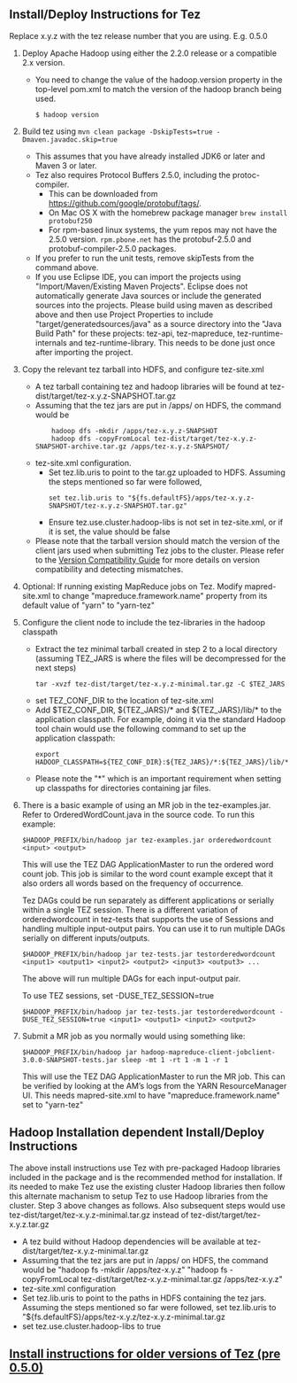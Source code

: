 <!--
   Licensed to the Apache Software Foundation (ASF) under one or more
   contributor license agreements.  See the NOTICE file distributed with
   this work for additional information regarding copyright ownership.
   The ASF licenses this file to You under the Apache License, Version 2.0
   (the "License"); you may not use this file except in compliance with
   the License.  You may obtain a copy of the License at

       http://www.apache.org/licenses/LICENSE-2.0

   Unless required by applicable law or agreed to in writing, software
   distributed under the License is distributed on an "AS IS" BASIS,
   WITHOUT WARRANTIES OR CONDITIONS OF ANY KIND, either express or implied.
   See the License for the specific language governing permissions and
   limitations under the License.
-->

<head><title>Install and Deployment Instructions</title></head>

Install/Deploy Instructions for Tez
---------------------------------------------------------------------------
Replace x.y.z with the tez release number that you are using. E.g. 0.5.0

1.  Deploy Apache Hadoop using either the 2.2.0 release or a compatible 2.x version.
    -   You need to change the value of the hadoop.version property in the
        top-level pom.xml to match the version of the hadoop branch being used.
        ```
        $ hadoop version
        ```
2.  Build tez using `mvn clean package -DskipTests=true -Dmaven.javadoc.skip=true`
    -   This assumes that you have already installed JDK6 or later and Maven 3 or later.
    -   Tez also requires Protocol Buffers 2.5.0, including the protoc-compiler.
        *   This can be downloaded from https://github.com/google/protobuf/tags/.
        *   On Mac OS X with the homebrew package manager `brew install protobuf250`
        *   For rpm-based linux systems, the yum repos may not have the 2.5.0 version.
            `rpm.pbone.net` has the protobuf-2.5.0 and protobuf-compiler-2.5.0 packages.
    -   If you prefer to run the unit tests, remove skipTests from the
        command above.
    -   If you use Eclipse IDE, you can import the projects using
        "Import/Maven/Existing Maven Projects". Eclipse does not
        automatically generate Java sources or include the generated
        sources into the projects. Please build using maven as described
        above and then use Project Properties to include
        "target/generatedsources/java" as a source directory into the
        "Java Build Path" for these projects: tez-api, tez-mapreduce,
        tez-runtime-internals and tez-runtime-library. This needs to be done
        just once after importing the project.
3.  Copy the relevant tez tarball into HDFS, and configure tez-site.xml
    -   A tez tarball containing tez and hadoop libraries will be found
        at tez-dist/target/tez-x.y.z-SNAPSHOT.tar.gz
    -   Assuming that the tez jars are put in /apps/ on HDFS, the
        command would be
        ```
            hadoop dfs -mkdir /apps/tez-x.y.z-SNAPSHOT
            hadoop dfs -copyFromLocal tez-dist/target/tez-x.y.z-SNAPSHOT-archive.tar.gz /apps/tez-x.y.z-SNAPSHOT/
        ```
    -   tez-site.xml configuration.
        -   Set tez.lib.uris to point to the tar.gz uploaded to HDFS.
            Assuming the steps mentioned so far were followed,
            ```
            set tez.lib.uris to "${fs.defaultFS}/apps/tez-x.y.z-SNAPSHOT/tez-x.y.z-SNAPSHOT.tar.gz"
            ```
        -   Ensure tez.use.cluster.hadoop-libs is not set in tez-site.xml,
            or if it is set, the value should be false
    -  Please note that the tarball version should match the version of
       the client jars used when submitting Tez jobs to the cluster.
       Please refer to the [Version Compatibility Guide](https://cwiki.apache.org/confluence/display/TEZ/Version+Compatibility)
       for more details on version compatibility and detecting mismatches.
4.  Optional: If running existing MapReduce jobs on Tez. Modify
    mapred-site.xml to change "mapreduce.framework.name" property from
    its default value of "yarn" to "yarn-tez"
5.  Configure the client node to include the tez-libraries in the hadoop
    classpath
    -   Extract the tez minimal tarball created in step 2 to a local directory
        (assuming TEZ_JARS is where the files will be decompressed for
        the next steps)
        ```
        tar -xvzf tez-dist/target/tez-x.y.z-minimal.tar.gz -C $TEZ_JARS
        ```
    -   set TEZ_CONF_DIR to the location of tez-site.xml
    -   Add $TEZ_CONF_DIR, ${TEZ_JARS}/* and ${TEZ_JARS}/lib/* to the application classpath.
        For example, doing it via the standard Hadoop tool chain would use the following command
	to set up the application classpath:
        ```
        export HADOOP_CLASSPATH=${TEZ_CONF_DIR}:${TEZ_JARS}/*:${TEZ_JARS}/lib/*
        ```
    -   Please note the "*" which is an important requirement when
        setting up classpaths for directories containing jar files.
6.  There is a basic example of using an MR job in the tez-examples.jar.
    Refer to OrderedWordCount.java in the source code. To run this
    example:

    ```
    $HADOOP_PREFIX/bin/hadoop jar tez-examples.jar orderedwordcount <input> <output>
    ```

    This will use the TEZ DAG ApplicationMaster to run the ordered word
    count job. This job is similar to the word count example except that
    it also orders all words based on the frequency of occurrence.

    Tez DAGs could be run separately as different applications or
    serially within a single TEZ session. There is a different variation
    of orderedwordcount in tez-tests that supports the use of Sessions
    and handling multiple input-output pairs. You can use it to run
    multiple DAGs serially on different inputs/outputs.

    ```
    $HADOOP_PREFIX/bin/hadoop jar tez-tests.jar testorderedwordcount <input1> <output1> <input2> <output2> <input3> <output3> ...
    ```

    The above will run multiple DAGs for each input-output pair.

    To use TEZ sessions, set -DUSE_TEZ_SESSION=true

    ```
    $HADOOP_PREFIX/bin/hadoop jar tez-tests.jar testorderedwordcount -DUSE_TEZ_SESSION=true <input1> <output1> <input2> <output2>
    ```
7.  Submit a MR job as you normally would using something like:

    ```
    $HADOOP_PREFIX/bin/hadoop jar hadoop-mapreduce-client-jobclient-3.0.0-SNAPSHOT-tests.jar sleep -mt 1 -rt 1 -m 1 -r 1
    ```

    This will use the TEZ DAG ApplicationMaster to run the MR job. This
    can be verified by looking at the AM’s logs from the YARN ResourceManager UI.
    This needs mapred-site.xml to have "mapreduce.framework.name" set to "yarn-tez"

Hadoop Installation dependent Install/Deploy Instructions
---------------------------------------------------------
The above install instructions use Tez with pre-packaged Hadoop libraries included in the package and is the
recommended method for installation. If its needed to make Tez use the existing cluster Hadoop libraries then
follow this alternate machanism to setup Tez to use Hadoop libraries from the cluster.
Step 3 above changes as follows. Also subsequent steps would use tez-dist/target/tez-x.y.z-minimal.tar.gz instead of tez-dist/target/tez-x.y.z.tar.gz
- A tez build without Hadoop dependencies will be available at tez-dist/target/tez-x.y.z-minimal.tar.gz
- Assuming that the tez jars are put in /apps/ on HDFS, the command would be
"hadoop fs -mkdir /apps/tez-x.y.z"
"hadoop fs -copyFromLocal tez-dist/target/tez-x.y.z-minimal.tar.gz /apps/tez-x.y.z"
- tez-site.xml configuration
- Set tez.lib.uris to point to the paths in HDFS containing the tez jars. Assuming the steps mentioned so far were followed,
set tez.lib.uris to "${fs.defaultFS}/apps/tez-x.y.z/tez-x.y.z-minimal.tar.gz
- set tez.use.cluster.hadoop-libs to true


[Install instructions for older versions of Tez (pre 0.5.0)](./install_pre_0_5_0.html)
-----------------------------------------------------------------------------------


